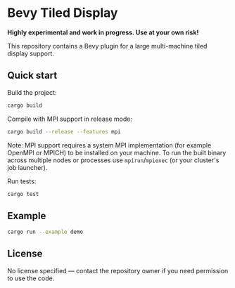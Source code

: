 # Bevy Tiled Display

**Highly experimental and work in progress. Use at your own risk!**

This repository contains a Bevy plugin for a large multi-machine tiled display support.

## Quick start

Build the project:

```sh
cargo build
```

Compile with MPI support in release mode:

```sh
cargo build --release --features mpi
```

Note: MPI support requires a system MPI implementation (for example OpenMPI or MPICH) to be installed on your machine. To run the built binary across multiple nodes or processes use `mpirun`/`mpiexec` (or your cluster's job launcher).

Run tests:

```sh
cargo test
```

## Example

```sh
cargo run --example demo
```

## License

No license specified — contact the repository owner if you need permission to use the code.
